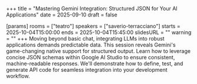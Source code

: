 +++
title = "Mastering Gemini Integration: Structured JSON for Your AI Applications"
date = 2025-09-10
draft = false

[params]
rooms = ["teatro"]
speakers = ["saverio-terracciano"]
starts = 2025-10-04T15:00:00
ends = 2025-10-04T15:45:00
slidesURL = ""
warning = ""
+++
Moving beyond basic chat, integrating LLMs into robust applications demands predictable data. This session reveals Gemini's game-changing native support for structured output. Learn how to leverage concise JSON schemas within Google AI Studio to ensure consistent, machine-readable responses. We'll demonstrate how to define, test, and generate API code for seamless integration into your development workflow.
